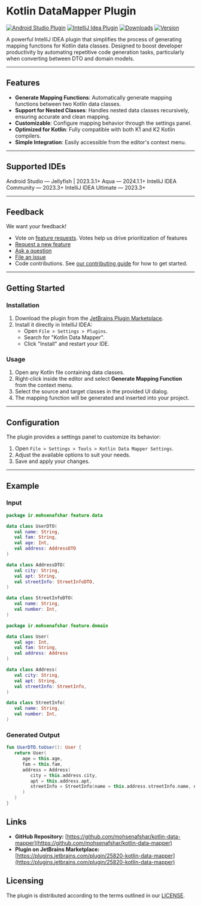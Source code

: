# Kotlin DataMapper Plugin


[![Android Studio Plugin](https://img.shields.io/badge/plugin-AndroidStudio-green.svg)](https://plugins.jetbrains.com/plugin/25820-kotlin-data-mapper)
[![IntelliJ Idea Plugin](https://img.shields.io/badge/plugin-IntelliJ%20%20Idea-purple.svg)](https://plugins.jetbrains.com/plugin/25820-kotlin-data-mapper)
[![Downloads](https://img.shields.io/jetbrains/plugin/d/25820-kotlin-data-mapper.svg)](https://plugins.jetbrains.com/plugin/25820-kotlin-data-mapper)
[![Version](https://img.shields.io/jetbrains/plugin/v/25820.svg?label=version)](https://plugins.jetbrains.com/plugin/25820-kotlin-data-mapper)

A powerful IntelliJ IDEA plugin that simplifies the process of generating mapping functions for Kotlin data classes. Designed to boost developer productivity by automating repetitive code generation tasks, particularly when converting between DTO and domain models.

---

## Features

- **Generate Mapping Functions**: Automatically generate mapping functions between two Kotlin data classes.
- **Support for Nested Classes**: Handles nested data classes recursively, ensuring accurate and clean mapping.
- **Customizable**: Configure mapping behavior through the settings panel.
- **Optimized for Kotlin**: Fully compatible with both K1 and K2 Kotlin compilers.
- **Simple Integration**: Easily accessible from the editor's context menu.

---

## Supported IDEs
Android Studio — Jellyfish | 2023.3.1+
Aqua — 2024.1.1+
IntelliJ IDEA Community — 2023.3+
IntelliJ IDEA Ultimate — 2023.3+

---

## Feedback

We want your feedback!

- Vote on [feature requests](https://github.com/mohsenafshar/kotlin-data-mapper/issues?q=is%3Aissue+is%3Aopen+label%3Afeature-request+sort%3Areactions-%2B1-desc). Votes help us drive prioritization of features
- [Request a new feature](https://github.com/mohsenafshar/kotlin-data-mapper/issues/new?labels=feature-request&template=feature_request.md)
- [Ask a question](https://github.com/mohsenafshar/kotlin-data-mapper/issues/new?labels=guidance&template=guidance_request.md)
- [File an issue](https://github.com/mohsenafshar/kotlin-data-mapper/issues/new?labels=bug&template=bug_report.md)
- Code contributions. See [our contributing guide](CONTRIBUTING.md) for how to get started.

---

## Getting Started

### Installation

1. Download the plugin from the [JetBrains Plugin Marketplace](https://plugins.jetbrains.com/plugin/25820-kotlin-data-mapper).
2. Install it directly in IntelliJ IDEA:
    - Open `File > Settings > Plugins`.
    - Search for "Kotlin Data Mapper".
    - Click "Install" and restart your IDE.

### Usage

1. Open any Kotlin file containing data classes.
2. Right-click inside the editor and select **Generate Mapping Function** from the context menu.
3. Select the source and target classes in the provided UI dialog.
4. The mapping function will be generated and inserted into your project.

---

## Configuration

The plugin provides a settings panel to customize its behavior:

1. Open `File > Settings > Tools > Kotlin Data Mapper Settings`.
2. Adjust the available options to suit your needs.
3. Save and apply your changes.

---

## Example

### Input

```kotlin
package ir.mohsenafshar.feature.data

data class UserDTO(
   val name: String,
   val fam: String,
   val age: Int,
   val address: AddressDTO
)

data class AddressDTO(
   val city: String,
   val apt: String,
   val streetInfo: StreetInfoDTO,
)

data class StreetInfoDTO(
   val name: String,
   val number: Int,
)
```

```kotlin
package ir.mohsenafshar.feature.domain

data class User(
   val age: Int,
   val fam: String,
   val address: Address
)

data class Address(
   val city: String,
   val apt: String,
   val streetInfo: StreetInfo,
)

data class StreetInfo(
   val name: String,
   val number: Int,
)
```

### Generated Output

```kotlin
fun UserDTO.toUser(): User {
   return User(
      age = this.age,
      fam = this.fam,
      address = Address(
         city = this.address.city,
         apt = this.address.apt,
         streetInfo = StreetInfo(name = this.address.streetInfo.name, number = this.address.streetInfo.number)
      )
   )
}
```

## Links

- **GitHub Repository:** [https://github.com/mohsenafshar/kotlin-data-mapper](https://github.com/mohsenafshar/kotlin-data-mapper)
- **Plugin on JetBrains Marketplace:** [https://plugins.jetbrains.com/plugin/25820-kotlin-data-mapper](https://plugins.jetbrains.com/plugin/25820-kotlin-data-mapper)

## Licensing

The plugin is distributed according to the terms outlined in our [LICENSE](LICENSE).